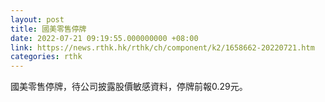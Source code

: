 ```yaml
---
layout: post
title: 國美零售停牌
date: 2022-07-21 09:19:55.000000000 +08:00
link: https://news.rthk.hk/rthk/ch/component/k2/1658662-20220721.htm
categories: rthk
---
```


國美零售停牌，待公司披露股價敏感資料，停牌前報0.29元。
